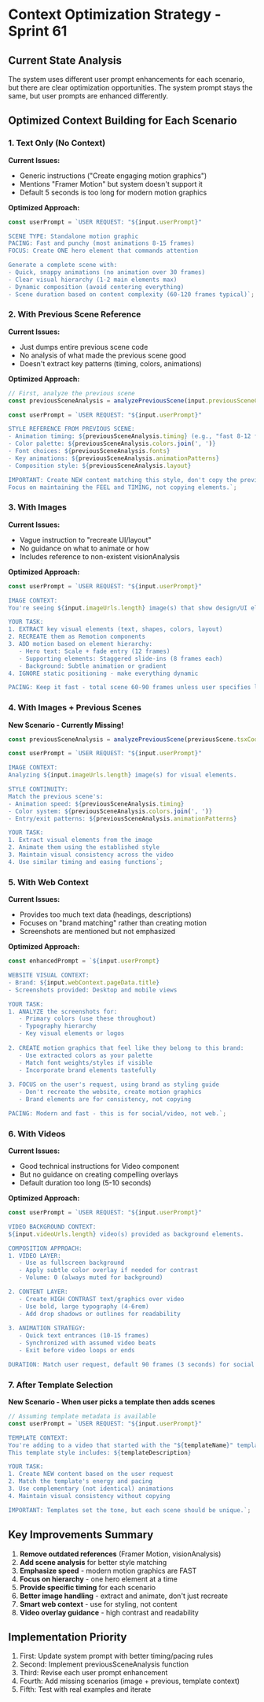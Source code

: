 # Context Optimization Strategy - Sprint 61

## Current State Analysis

The system uses different user prompt enhancements for each scenario, but there are clear optimization opportunities. The system prompt stays the same, but user prompts are enhanced differently.

## Optimized Context Building for Each Scenario

### 1. Text Only (No Context)

**Current Issues:**
- Generic instructions ("Create engaging motion graphics")
- Mentions "Framer Motion" but system doesn't support it
- Default 5 seconds is too long for modern motion graphics

**Optimized Approach:**
```typescript
const userPrompt = `USER REQUEST: "${input.userPrompt}"

SCENE TYPE: Standalone motion graphic
PACING: Fast and punchy (most animations 8-15 frames)
FOCUS: Create ONE hero element that commands attention

Generate a complete scene with:
- Quick, snappy animations (no animation over 30 frames)
- Clear visual hierarchy (1-2 main elements max)
- Dynamic composition (avoid centering everything)
- Scene duration based on content complexity (60-120 frames typical)`;
```

### 2. With Previous Scene Reference

**Current Issues:**
- Just dumps entire previous scene code
- No analysis of what made the previous scene good
- Doesn't extract key patterns (timing, colors, animations)

**Optimized Approach:**
```typescript
// First, analyze the previous scene
const previousSceneAnalysis = analyzePreviousScene(input.previousSceneCode);

const userPrompt = `USER REQUEST: "${input.userPrompt}"

STYLE REFERENCE FROM PREVIOUS SCENE:
- Animation timing: ${previousSceneAnalysis.timing} (e.g., "fast 8-12 frame entries")
- Color palette: ${previousSceneAnalysis.colors.join(', ')}
- Font choices: ${previousSceneAnalysis.fonts}
- Key animations: ${previousSceneAnalysis.animationPatterns}
- Composition style: ${previousSceneAnalysis.layout}

IMPORTANT: Create NEW content matching this style, don't copy the previous scene.
Focus on maintaining the FEEL and TIMING, not copying elements.`;
```

### 3. With Images

**Current Issues:**
- Vague instruction to "recreate UI/layout"
- No guidance on what to animate or how
- Includes reference to non-existent visionAnalysis

**Optimized Approach:**
```typescript
const userPrompt = `USER REQUEST: "${input.userPrompt}"

IMAGE CONTEXT:
You're seeing ${input.imageUrls.length} image(s) that show design/UI elements.

YOUR TASK:
1. EXTRACT key visual elements (text, shapes, colors, layout)
2. RECREATE them as Remotion components
3. ADD motion based on element hierarchy:
   - Hero text: Scale + fade entry (12 frames)
   - Supporting elements: Staggered slide-ins (8 frames each)
   - Background: Subtle animation or gradient
4. IGNORE static positioning - make everything dynamic

PACING: Keep it fast - total scene 60-90 frames unless user specifies longer.`;
```

### 4. With Images + Previous Scenes

**New Scenario - Currently Missing!**

```typescript
const previousSceneAnalysis = analyzePreviousScene(previousScene.tsxCode);

const userPrompt = `USER REQUEST: "${input.userPrompt}"

IMAGE CONTEXT:
Analyzing ${input.imageUrls.length} image(s) for visual elements.

STYLE CONTINUITY:
Match the previous scene's:
- Animation speed: ${previousSceneAnalysis.timing}
- Color system: ${previousSceneAnalysis.colors.join(', ')}
- Entry/exit patterns: ${previousSceneAnalysis.animationPatterns}

YOUR TASK:
1. Extract visual elements from the image
2. Animate them using the established style
3. Maintain visual consistency across the video
4. Use similar timing and easing functions`;
```

### 5. With Web Context

**Current Issues:**
- Provides too much text data (headings, descriptions)
- Focuses on "brand matching" rather than creating motion
- Screenshots are mentioned but not emphasized

**Optimized Approach:**
```typescript
const enhancedPrompt = `${input.userPrompt}

WEBSITE VISUAL CONTEXT:
- Brand: ${input.webContext.pageData.title}
- Screenshots provided: Desktop and mobile views

YOUR TASK:
1. ANALYZE the screenshots for:
   - Primary colors (use these throughout)
   - Typography hierarchy
   - Key visual elements or logos
   
2. CREATE motion graphics that feel like they belong to this brand:
   - Use extracted colors as your palette
   - Match font weights/styles if visible
   - Incorporate brand elements tastefully
   
3. FOCUS on the user's request, using brand as styling guide
   - Don't recreate the website, create motion graphics
   - Brand elements are for consistency, not copying

PACING: Modern and fast - this is for social/video, not web.`;
```

### 6. With Videos

**Current Issues:**
- Good technical instructions for Video component
- But no guidance on creating compelling overlays
- Default duration too long (5-10 seconds)

**Optimized Approach:**
```typescript
const userPrompt = `USER REQUEST: "${input.userPrompt}"

VIDEO BACKGROUND CONTEXT:
${input.videoUrls.length} video(s) provided as background elements.

COMPOSITION APPROACH:
1. VIDEO LAYER: 
   - Use as fullscreen background
   - Apply subtle color overlay if needed for contrast
   - Volume: 0 (always muted for background)

2. CONTENT LAYER:
   - Create HIGH CONTRAST text/graphics over video
   - Use bold, large typography (4-6rem)
   - Add drop shadows or outlines for readability
   
3. ANIMATION STRATEGY:
   - Quick text entrances (10-15 frames)
   - Synchronized with assumed video beats
   - Exit before video loops or ends

DURATION: Match user request, default 90 frames (3 seconds) for social media.`;
```

### 7. After Template Selection

**New Scenario - When user picks a template then adds scenes**

```typescript
// Assuming template metadata is available
const userPrompt = `USER REQUEST: "${input.userPrompt}"

TEMPLATE CONTEXT:
You're adding to a video that started with the "${templateName}" template.
This template style includes: ${templateDescription}

YOUR TASK:
1. Create NEW content based on the user request
2. Match the template's energy and pacing
3. Use complementary (not identical) animations
4. Maintain visual consistency without copying

IMPORTANT: Templates set the tone, but each scene should be unique.`;
```

## Key Improvements Summary

1. **Remove outdated references** (Framer Motion, visionAnalysis)
2. **Add scene analysis** for better style matching
3. **Emphasize speed** - modern motion graphics are FAST
4. **Focus on hierarchy** - one hero element at a time
5. **Provide specific timing** for each scenario
6. **Better image handling** - extract and animate, don't just recreate
7. **Smart web context** - use for styling, not content
8. **Video overlay guidance** - high contrast and readability

## Implementation Priority

1. First: Update system prompt with better timing/pacing rules
2. Second: Implement previousSceneAnalysis function
3. Third: Revise each user prompt enhancement
4. Fourth: Add missing scenarios (image + previous, template context)
5. Fifth: Test with real examples and iterate